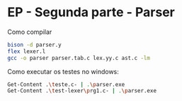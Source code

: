 # EP - Segunda parte - Parser

Como compilar
```bash
bison -d parser.y
flex lexer.l  
gcc -o parser parser.tab.c lex.yy.c ast.c -lm
```

Como executar os testes no windows:
```bash
Get-Content .\teste.c- | .\parser.exe 
Get-Content .\test-lexer\prg1.c- | .\parser.exe